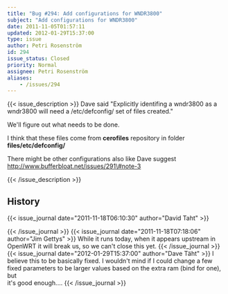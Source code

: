 ```yaml
---
title: "Bug #294: Add configurations for WNDR3800"
subject: "Add configurations for WNDR3800"
date: 2011-11-05T01:57:11
updated: 2012-01-29T15:37:00
type: issue
author: Petri Rosenström
id: 294
issue_status: Closed
priority: Normal
assignee: Petri Rosenström
aliases:
    - /issues/294
---
```


{{< issue_description >}}
Dave said "Explicitly identifing a wndr3800 as a wndr3800 will need a
/etc/defconfig/ set of files created."

We'll figure out what needs to be done.

I think that these files come from **cerofiles** repository in folder
**files/etc/defconfig/**

There might be other configurations also like Dave suggest
http://www.bufferbloat.net/issues/291\#note-3


{{< /issue_description >}}

## History
{{< issue_journal date="2011-11-18T06:10:30" author="David Taht" >}}

{{< /issue_journal >}}
{{< issue_journal date="2011-11-18T07:18:06" author="Jim Gettys" >}}
While it runs today, when it appears upstream in OpenWRT it will break
us, so we can't close this yet.
{{< /issue_journal >}}
{{< issue_journal date="2012-01-29T15:37:00" author="Dave Täht" >}}
I believe this to be basically fixed. I wouldn't mind if I could change
a few\
fixed parameters to be larger values based on the extra ram (bind for
one), but\
it's good enough....
{{< /issue_journal >}}

